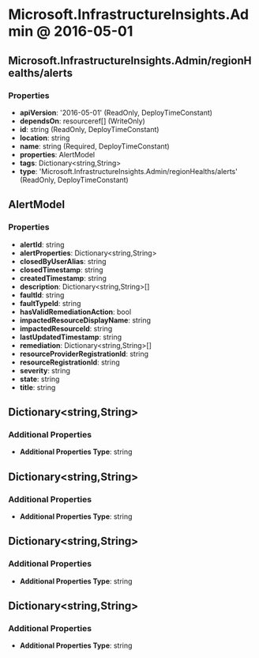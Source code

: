 # Microsoft.InfrastructureInsights.Admin @ 2016-05-01

## Microsoft.InfrastructureInsights.Admin/regionHealths/alerts
### Properties
* **apiVersion**: '2016-05-01' (ReadOnly, DeployTimeConstant)
* **dependsOn**: resourceref[] (WriteOnly)
* **id**: string (ReadOnly, DeployTimeConstant)
* **location**: string
* **name**: string (Required, DeployTimeConstant)
* **properties**: AlertModel
* **tags**: Dictionary<string,String>
* **type**: 'Microsoft.InfrastructureInsights.Admin/regionHealths/alerts' (ReadOnly, DeployTimeConstant)

## AlertModel
### Properties
* **alertId**: string
* **alertProperties**: Dictionary<string,String>
* **closedByUserAlias**: string
* **closedTimestamp**: string
* **createdTimestamp**: string
* **description**: Dictionary<string,String>[]
* **faultId**: string
* **faultTypeId**: string
* **hasValidRemediationAction**: bool
* **impactedResourceDisplayName**: string
* **impactedResourceId**: string
* **lastUpdatedTimestamp**: string
* **remediation**: Dictionary<string,String>[]
* **resourceProviderRegistrationId**: string
* **resourceRegistrationId**: string
* **severity**: string
* **state**: string
* **title**: string

## Dictionary<string,String>
### Additional Properties
* **Additional Properties Type**: string

## Dictionary<string,String>
### Additional Properties
* **Additional Properties Type**: string

## Dictionary<string,String>
### Additional Properties
* **Additional Properties Type**: string

## Dictionary<string,String>
### Additional Properties
* **Additional Properties Type**: string

